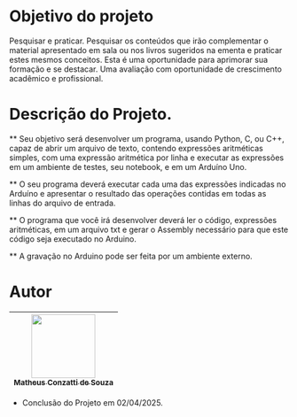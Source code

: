 # Objetivo do projeto

Pesquisar e praticar. Pesquisar os conteúdos que irão complementar o material apresentado em sala ou nos livros sugeridos na ementa e praticar estes mesmos conceitos. Esta é uma oportunidade para aprimorar sua formação e se destacar. Uma avaliação com oportunidade de crescimento acadêmico e profissional.

# Descrição do Projeto.

** Seu objetivo será desenvolver um programa, usando Python, C, ou C++, capaz de abrir um arquivo de texto, contendo expressões aritméticas simples, com uma expressão aritmética por linha e executar as expressões em um ambiente de testes, seu notebook, e em um Arduíno Uno.

** O seu programa deverá executar cada uma das expressões indicadas no Arduíno e apresentar o resultado das operações contidas em todas as linhas do arquivo de entrada.

** O programa que você irá desenvolver deverá ler o código, expressões aritméticas, em um arquivo txt e gerar o Assembly necessário para que este código seja executado no Arduino. 

** A gravação no Arduino pode ser feita por um ambiente externo.

# Autor

| [<img loading="lazy" src="https://avatars.githubusercontent.com/u/73480995?s=400&u=59cdf2580e9db08617dd13ea6b14e5ed2086fde8&v=4" width=115><br><sub>Matheus Conzatti de Souza</sub>](https://github.com/Matheus-Conzatti) |  
| :---: |

- Conclusão do Projeto em 02/04/2025.